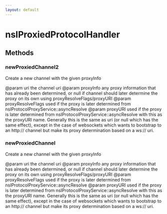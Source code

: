 ```yaml
---
layout: default
---
```


# nsIProxiedProtocolHandler #

## Methods ##

### newProxiedChannel2 ###
 Create a new channel with the given proxyInfo

@param uri the channel uri
@param proxyInfo any proxy information that has already been determined,
       or null if channel should later determine the proxy on its own using
       proxyResolveFlags/proxyURI
@param proxyResolveFlags used if the proxy is later determined
       from nsIProtocolProxyService::asyncResolve
@param proxyURI used if the proxy is later determined from
       nsIProtocolProxyService::asyncResolve with this as the proxyURI name.
       Generally this is the same as uri (or null which has the same
       effect), except in the case of websockets which wants to bootstrap
       to an http:// channel but make its proxy determination based on
       a ws:// uri.


### newProxiedChannel ###
 Create a new channel with the given proxyInfo

@param uri the channel uri
@param proxyInfo any proxy information that has already been determined,
       or null if channel should later determine the proxy on its own using
       proxyResolveFlags/proxyURI
@param proxyResolveFlags used if the proxy is later determined
       from nsIProtocolProxyService::asyncResolve
@param proxyURI used if the proxy is later determined from
       nsIProtocolProxyService::asyncResolve with this as the proxyURI name.
       Generally this is the same as uri (or null which has the same
       effect), except in the case of websockets which wants to bootstrap
       to an http:// channel but make its proxy determination based on
       a ws:// uri.

